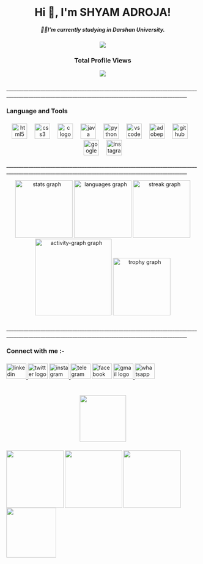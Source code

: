 

<!---
shyamadroja779/shyamadroja779 is a ✨ special ✨ repository because its `README.md` (this file) appears on your GitHub profile.
You can click the Preview link to take a look at your changes.
--->
<br clear="both">

<h1 align="center">Hi 👋, I'm SHYAM ADROJA!</h1>

<h5 align="center">👨‍💻I’m currently  studying in Darshan University.</h5>
<div align="center">
<img src="https://granroyalleigarape.com.br/wp-content/uploads/2021/05/programmer.gif"/>
</div>

###
<h3 align="center">Total Profile Views</h3>
<div align="center">
  <img align="center" src="https://profile-counter.glitch.me/shyamadroja779/count.svg?"/>
</div>

###

<p align="left">________________________________________________________________________________________________________________________________________________________</p>

###

<h3 align="left">Language and Tools</h3>

###

<div align="center">
  <img src="https://cdn.jsdelivr.net/gh/devicons/devicon/icons/html5/html5-original.svg" height="40" alt="html5 logo"  />
  <img width="12" />
  <img src="https://cdn.jsdelivr.net/gh/devicons/devicon/icons/css3/css3-original.svg" height="40" alt="css3 logo"  />
  <img width="12" />
  <img src="https://cdn.jsdelivr.net/gh/devicons/devicon/icons/c/c-original.svg" height="40" alt="c logo"  />
  <img width="12" />
  <img src="https://cdn.jsdelivr.net/gh/devicons/devicon/icons/java/java-original.svg" height="40" alt="java logo"  />
  <img width="12" />
  <img src="https://cdn.jsdelivr.net/gh/devicons/devicon/icons/python/python-original.svg" height="40" alt="python logo"  />
  <img width="12" />
  <img src="https://cdn.jsdelivr.net/gh/devicons/devicon/icons/vscode/vscode-original.svg" height="40" alt="vscode logo"  />
  <img width="12" />
  <img src="https://skillicons.dev/icons?i=ps" height="40" alt="adobephotoshop logo"  />
  <img width="12" />
  <img src="https://skillicons.dev/icons?i=github" height="40" alt="github logo"  />
  <img width="12" />
  <img src="https://cdn.jsdelivr.net/gh/devicons/devicon/icons/google/google-original.svg" height="40" alt="google logo"  />
  <img width="12" />
  <img src="https://skillicons.dev/icons?i=instagram" height="40" alt="instagram logo"  />
</div>

<p align="left">________________________________________________________________________________________________________________________________________________________</p>


<div align="center">
  <img src="https://github-readme-stats.vercel.app/api?username=shyamadroja779&hide_title=false&hide_rank=false&show_icons=true&include_all_commits=true&count_private=true&disable_animations=false&theme=dracula&locale=en&hide_border=false&order=1" height="150" alt="stats graph"  />
  <img src="https://github-readme-stats.vercel.app/api/top-langs?username=shyamadroja779&locale=en&hide_title=false&layout=compact&card_width=320&langs_count=5&theme=dracula&hide_border=false&order=2" height="150" alt="languages graph"  />
  <img src="https://streak-stats.demolab.com?user=shyamadroja779+&locale=en&mode=daily&theme=bear&hide_border=false&border_radius=5&order=3" height="150" alt="streak graph"  />
  <img src="https://github-readme-activity-graph.vercel.app/graph?username=shyamadroja779&radius=100&theme=redical&area=true&order=5&hide_border=true&hide_title=false" height="200" alt="activity-graph graph"  />
  <img src="https://github-profile-trophy.vercel.app?username=shyamadroja779&theme=tokyonight&column=8&row=1&margin-w=5&margin-h=8&no-bg=true&no-frame=true&order=4" height="150" alt="trophy graph"  />
</div>

###

<p align="left">________________________________________________________________________________________________________________________________________________________</p>

###

<h3 align="left">Connect with me :-</h3>

###

<div align="left">
  <a href="https://www.linkedin.com/in/jay-patel-a25aa42b4/" target="_blank">
    <img src="https://raw.githubusercontent.com/maurodesouza/profile-readme-generator/master/src/assets/icons/social/linkedin/default.svg" width="52" height="40" alt="linkedin logo"  />
  </a>
  <img src="https://raw.githubusercontent.com/maurodesouza/profile-readme-generator/master/src/assets/icons/social/twitter/default.svg" width="52" height="40" alt="twitter logo"  />
  
  <a href="https://www.instagram.com/shyam.__.0778/?igsh=dXZIcHdtY244Y2tz" target="_blank">
    <img src="https://raw.githubusercontent.com/maurodesouza/profile-readme-generator/master/src/assets/icons/social/instagram/default.svg" width="52" height="40" alt="instagram logo"  />
  </a>
  
  <img src="https://raw.githubusercontent.com/maurodesouza/profile-readme-generator/master/src/assets/icons/social/telegram/default.svg" width="52" height="40" alt="telegram logo"  />
  
   <img src="https://raw.githubusercontent.com/maurodesouza/profile-readme-generator/master/src/assets/icons/social/facebook/default.svg" width="52" height="40" alt="facebook logo"  />
   
  <a href="mailto:shyamadroja779@gmail.com" target="_blank">
    <img src="https://raw.githubusercontent.com/maurodesouza/profile-readme-generator/master/src/assets/icons/social/gmail/default.svg" width="52" height="40" alt="gmail logo"  />
  </a>

  <a href="+917874710707" target="_blank">
    <img src="https://raw.githubusercontent.com/maurodesouza/profile-readme-generator/master/src/assets/icons/social/whatsapp/default.svg" width="52" height="40" alt="whatsapp logo"  />
  </a>
</div>

###

<br clear="both">

<div align="center">
  <img height="121" src="https://i.gifer.com/31Kl.gif"  />
</div>

###

<img align="left" height="150" src="https://i.gifer.com/9Pf1.gif"  />

###

<img align="left" height="150" src="https://i.gifer.com/DVYt.gif"  />

###

<img align="left" height="150" src="https://i.gifer.com/9kGQ.gif"  />

###

<img align="left" height="130" src="https://i.gifer.com/758X.gif"  />
